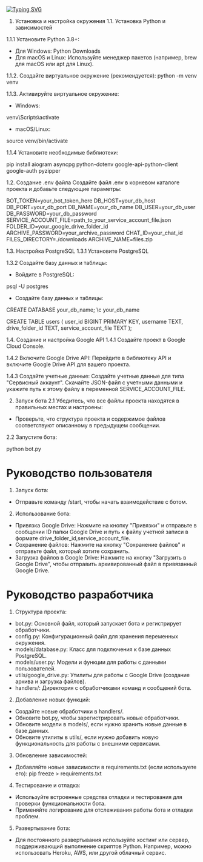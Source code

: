 [![Typing SVG](https://readme-typing-svg.herokuapp.com?color=%2336BCF7&lines=the+first+full-fledged+telegram+bot)](https://git.io/typing-svg)

1. Установка и настройка окружения
1.1. Установка Python и зависимостей

1.1.1 Установите Python 3.8+:
- Для Windows: Python Downloads
- Для macOS и Linux: Используйте менеджер пакетов (например, brew для macOS или apt для Linux).

1.1.2. Создайте виртуальное окружение (рекомендуется):
python -m venv venv

1.1.3. Активируйте виртуальное окружение:

- Windows:

venv\Scripts\activate

- macOS/Linux:

source venv/bin/activate

1.1.4 Установите необходимые библиотеки:

pip install aiogram asyncpg python-dotenv google-api-python-client google-auth pyzipper

1.2. Создание .env файла
Создайте файл .env в корневом каталоге проекта и добавьте следующие параметры:

BOT_TOKEN=your_bot_token_here
DB_HOST=your_db_host
DB_PORT=your_db_port
DB_NAME=your_db_name
DB_USER=your_db_user
DB_PASSWORD=your_db_password
SERVICE_ACCOUNT_FILE=path_to_your_service_account_file.json
FOLDER_ID=your_google_drive_folder_id
ARCHIVE_PASSWORD=your_archive_password
CHAT_ID=your_chat_id
FILES_DIRECTORY=./downloads
ARCHIVE_NAME=files.zip

1.3. Настройка PostgreSQL
1.3.1 Установите PostgreSQL

1.3.2 Создайте базу данных и таблицы:

- Войдите в PostgreSQL:

psql -U postgres

- Создайте базу данных и таблицы:

CREATE DATABASE your_db_name;
\c your_db_name

CREATE TABLE users (
    user_id BIGINT PRIMARY KEY,
    username TEXT,
    drive_folder_id TEXT,
    service_account_file TEXT
);

1.4. Создание и настройка Google API
1.4.1 Создайте проект в Google Cloud Console.

1.4.2 Включите Google Drive API:
Перейдите в библиотеку API и включите Google Drive API для вашего проекта.

1.4.3 Создайте учетные данные:
Создайте учетные данные для типа "Сервисный аккаунт".
Скачайте JSON-файл с учетными данными и укажите путь к этому файлу в переменной SERVICE_ACCOUNT_FILE.

2. Запуск бота
2.1 Убедитесь, что все файлы проекта находятся в правильных местах и настроены:

- Проверьте, что структура проекта и содержимое файлов соответствуют описанному в предыдущем сообщении.

2.2 Запустите бота:

python bot.py

# Руководство пользователя
1. Запуск бота:

- Отправьте команду /start, чтобы начать взаимодействие с ботом.

2. Использование бота:

- Привязка Google Drive: 
Нажмите на кнопку "Привязки" и отправьте в сообщении ID папки Google Drive и путь к файлу учетной записи в формате drive_folder_id,service_account_file.
- Сохранение файлов: 
Нажмите на кнопку "Сохранение файлов" и отправьте файл, который хотите сохранить.
- Загрузка файлов в Google Drive: 
Нажмите на кнопку "Загрузить в Google Drive", чтобы отправить архивированный файл в привязанный Google Drive.

# Руководство разработчика
1. Структура проекта:

- bot.py: 
Основной файл, который запускает бота и регистрирует обработчики.
- config.py: 
Конфигурационный файл для хранения переменных окружения.
- models/database.py: 
Класс для подключения к базе данных PostgreSQL.
- models/user.py: 
Модели и функции для работы с данными пользователей.
- utils/google_drive.py: 
Утилиты для работы с Google Drive (создание архива и загрузка файлов).
- handlers/: 
Директория с обработчиками команд и сообщений бота.

2. Добавление новых функций:

- Создайте новые обработчики в handlers/.
- Обновите bot.py, чтобы зарегистрировать новые обработчики.
- Обновите модели в models/, если нужно хранить новые данные в базе данных.
- Обновите утилиты в utils/, если нужно добавить новую функциональность для работы с внешними сервисами.

3. Обновление зависимостей:

- Добавляйте новые зависимости в requirements.txt (если используете его):
pip freeze > requirements.txt

4. Тестирование и отладка:

- Используйте встроенные средства отладки и тестирования для проверки функциональности бота.
- Применяйте логирование для отслеживания работы бота и отладки проблем.

5. Развертывание бота:

- Для постоянного развертывания используйте хостинг или сервер, поддерживающий выполнение скриптов Python. Например, можно использовать Heroku, AWS, или другой облачный сервис.
